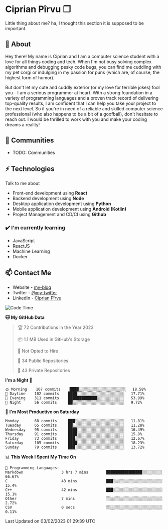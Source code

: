 # Ciprian Pîrvu ❐

Little thing about me? ha, I thought this section it is supposed to be important.

## 🧐 About

Hey there! My name is Ciprian and I am a computer science student with a love for all things coding and tech. When I'm not busy solving complex algorithms and debugging pesky code bugs, you can find me cuddling with my pet corgi or indulging in my passion for puns (which are, of course, the highest form of humor).

But don't let my cute and cuddly exterior (or my love for terrible jokes) fool you - I am a serious programmer at heart. With a strong foundation in a variety of programming languages and a proven track record of delivering top-quality results, I am confident that I can help you take your project to the next level. So if you're in need of a reliable and skilled computer science professional (who also happens to be a bit of a goofball), don't hesitate to reach out. I would be thrilled to work with you and make your coding dreams a reality!

## 👯 Communities

-   TODO: Communities

## ⚡ Technologies

Talk to me about

-   Front-end development using **React**
-   Backend development using **Node**
-   Desktop application development using **Python**
-   Mobile application development using **Android (Kotlin)**
-   Project Management and CD/CI using **Github**

### ✔️ I'm currently learning

-   JavaScript
-   ReactJS
-   Machine Learning
-   Docker

## 📫 Contact Me

-   Website - [my-blog]()
-   Twitter - [@my-twitter]()
-   LinkedIn - [Ciprian Pîrvu](https://www.linkedin.com/in/p%C3%AErvu-ciprian-cristian-4415991b1/)

<!--START_SECTION:waka-->
![Code Time](http://img.shields.io/badge/Code%20Time-1%2C516%20hrs%2042%20mins-blue)

**🐱 My GitHub Data** 

> 🏆 72 Contributions in the Year 2023
 > 
> 📦 1.1 MB Used in GitHub's Storage 
 > 
> 🚫 Not Opted to Hire
 > 
> 📜 34 Public Repositories 
 > 
> 🔑 43 Private Repositories  
 > 
**I'm a Night 🦉** 

```text
🌞 Morning    107 commits    ████░░░░░░░░░░░░░░░░░░░░░   18.58% 
🌆 Daytime    102 commits    ████░░░░░░░░░░░░░░░░░░░░░   17.71% 
🌃 Evening    311 commits    █████████████░░░░░░░░░░░░   53.99% 
🌙 Night      56 commits     ██░░░░░░░░░░░░░░░░░░░░░░░   9.72%

```
📅 **I'm Most Productive on Saturday** 

```text
Monday       68 commits     ███░░░░░░░░░░░░░░░░░░░░░░   11.81% 
Tuesday      65 commits     ██░░░░░░░░░░░░░░░░░░░░░░░   11.28% 
Wednesday    95 commits     ████░░░░░░░░░░░░░░░░░░░░░   16.49% 
Thursday     91 commits     ████░░░░░░░░░░░░░░░░░░░░░   15.8% 
Friday       73 commits     ███░░░░░░░░░░░░░░░░░░░░░░   12.67% 
Saturday     105 commits    ████░░░░░░░░░░░░░░░░░░░░░   18.23% 
Sunday       79 commits     ███░░░░░░░░░░░░░░░░░░░░░░   13.72%

```


📊 **This Week I Spent My Time On** 

```text
💬 Programming Languages: 
Markdown                 3 hrs 7 mins        ████████████████░░░░░░░░░   66.67% 
C                        43 mins             ███░░░░░░░░░░░░░░░░░░░░░░   15.4% 
C++                      42 mins             ███░░░░░░░░░░░░░░░░░░░░░░   15.1% 
Other                    7 mins              ░░░░░░░░░░░░░░░░░░░░░░░░░   2.72% 
CSV                      0 secs              ░░░░░░░░░░░░░░░░░░░░░░░░░   0.11%

```


 Last Updated on 03/02/2023 01:29:39 UTC
<!--END_SECTION:waka-->
